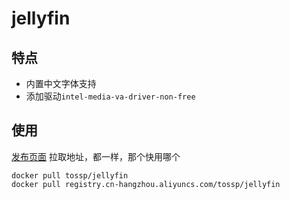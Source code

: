 # jellyfin

## 特点

- 内置中文字体支持
- 添加驱动`intel-media-va-driver-non-free`

## 使用

[发布页面](https://hub.docker.com/r/tossp/jellyfin)
拉取地址，都一样，那个快用哪个

```shell
docker pull tossp/jellyfin
docker pull registry.cn-hangzhou.aliyuncs.com/tossp/jellyfin
```
